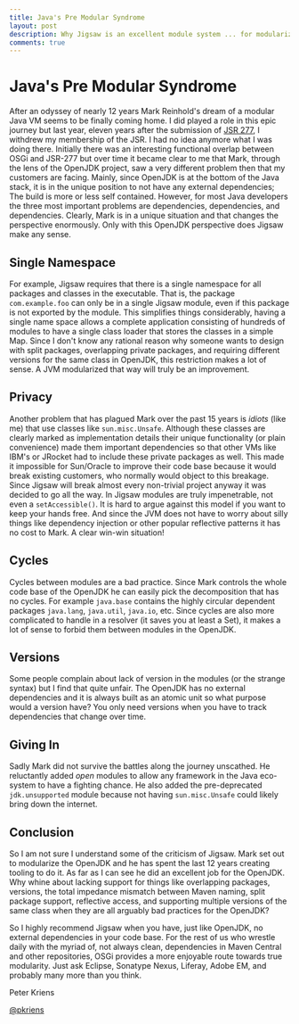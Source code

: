 ```yaml
---
title: Java's Pre Modular Syndrome
layout: post
description: Why Jigsaw is an excellent module system ... for modularizing OpenJDK
comments: true
---
```

# Java's Pre Modular Syndrome

After an odyssey of nearly 12 years Mark Reinhold's dream of a modular Java VM seems to be finally coming home. I did played a role in this epic journey but last year, eleven years after the submission of [JSR 277][1], I withdrew my membership of the JSR. I had no idea anymore what I was doing there. Initially there was an interesting functional overlap between OSGi and JSR-277 but over time it became clear to me that Mark, through the lens of the OpenJDK project, saw a very different problem then that my customers are facing. Mainly, since OpenJDK is at the bottom of the Java stack, it is in the unique position to not have any external dependencies; The build is more or less self contained. However, for most Java developers the three most important problems are dependencies, dependencies, and dependencies. Clearly, Mark is in a unique situation and that changes the perspective enormously. Only with this OpenJDK perspective does Jigsaw make any sense.

## Single Namespace

For example, Jigsaw requires that there is a single namespace for all packages and classes in the executable. That is, the package `com.example.foo` can only be in a single Jigsaw module, even if this package is not exported by the module. This simplifies things considerably, having a single name space allows a complete application consisting of hundreds of modules to have a single  class loader that stores the classes in a simple Map. Since I don't know  any rational reason  why someone wants to design with split packages, overlapping private  packages, and requiring different  versions for the same class in OpenJDK, this restriction makes a lot of sense. A JVM modularized that way  will truly be an improvement.

## Privacy 

Another problem that has plagued Mark over the past 15 years is _idiots_ (like me) that use classes like  `sun.misc.Unsafe`. Although these classes are clearly marked as implementation details their unique functionality (or plain convenience) made them important dependencies so that other VMs like IBM's or JRocket had to include these private packages as well. This made it impossible for Sun/Oracle to improve their code base because it would break existing customers, who normally would object to this breakage. Since Jigsaw will break almost every non-trivial project anyway it was decided to go all the way. In Jigsaw modules are truly  impenetrable, not even a `setAccessible()`. It is hard to argue against this model if you want to keep your hands free. And since the JVM does not have to worry about silly things like dependency injection or other popular reflective patterns it has no cost to Mark. A clear win-win situation! 

## Cycles

Cycles between modules are a bad practice. Since Mark controls the whole code base of the OpenJDK he can easily pick the decomposition that has no cycles. For example `java.base` contains the highly circular dependent packages `java.lang`, `java.util`, `java.io`, etc. Since cycles are also more complicated to handle in a resolver (it saves you at least a Set), it makes a lot of sense to forbid them between modules in the OpenJDK. 

## Versions

Some people complain about lack of version in the modules (or the strange syntax) but I find that quite unfair. The OpenJDK has no external dependencies and it is always built as an atomic unit so what purpose would a version have? You only need versions when you have to track dependencies that change over time. 

## Giving In

Sadly Mark did not survive the battles along the journey unscathed. He reluctantly added _open_ modules to allow any framework in the Java eco-system to have a fighting chance. He also added the pre-deprecated `jdk.unsupported` module because not having `sun.misc.Unsafe` could likely bring down the internet.  

## Conclusion

So I am not sure I understand some of the criticism of Jigsaw. Mark set out to modularize the OpenJDK and he has spent the last 12 years creating tooling to do it.  As far as I can see he did an excellent job for the OpenJDK. Why whine about lacking support for things like overlapping packages, versions, the total impedance mismatch between Maven naming, split package support, reflective access, and supporting multiple versions of the same class when they are all arguably bad practices for the OpenJDK?

So I highly recommend Jigsaw when you have, just like OpenJDK, no external dependencies in your code base. For the rest of us who wrestle daily with the myriad of, not always clean, dependencies in Maven Central and other repositories, OSGi provides a more enjoyable route towards true modularity. Just ask Eclipse, Sonatype Nexus, Liferay, Adobe EM, and probably many more than you think.

  Peter Kriens
 
 [@pkriens](https://twitter.com/pkriens)

[1]: https://jcp.org/en/jsr/detail?id=277
